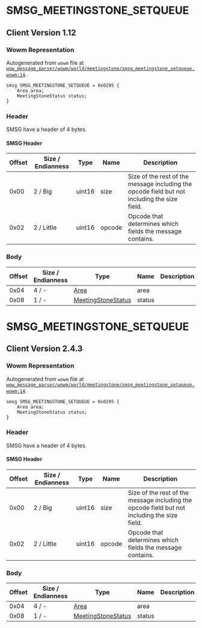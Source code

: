 # SMSG_MEETINGSTONE_SETQUEUE

## Client Version 1.12

### Wowm Representation

Autogenerated from `wowm` file at [`wow_message_parser/wowm/world/meetingstone/smsg_meetingstone_setqueue.wowm:14`](https://github.com/gtker/wow_messages/tree/main/wow_message_parser/wowm/world/meetingstone/smsg_meetingstone_setqueue.wowm#L14).
```rust,ignore
smsg SMSG_MEETINGSTONE_SETQUEUE = 0x0295 {
    Area area;
    MeetingStoneStatus status;
}
```
### Header

SMSG have a header of 4 bytes.

#### SMSG Header

| Offset | Size / Endianness | Type   | Name   | Description |
| ------ | ----------------- | ------ | ------ | ----------- |
| 0x00   | 2 / Big           | uint16 | size   | Size of the rest of the message including the opcode field but not including the size field.|
| 0x02   | 2 / Little        | uint16 | opcode | Opcode that determines which fields the message contains.|

### Body

| Offset | Size / Endianness | Type | Name | Description | Comment |
| ------ | ----------------- | ---- | ---- | ----------- | ------- |
| 0x04 | 4 / - | [Area](area.md) | area |  |  |
| 0x08 | 1 / - | [MeetingStoneStatus](meetingstonestatus.md) | status |  |  |

# SMSG_MEETINGSTONE_SETQUEUE

## Client Version 2.4.3

### Wowm Representation

Autogenerated from `wowm` file at [`wow_message_parser/wowm/world/meetingstone/smsg_meetingstone_setqueue.wowm:14`](https://github.com/gtker/wow_messages/tree/main/wow_message_parser/wowm/world/meetingstone/smsg_meetingstone_setqueue.wowm#L14).
```rust,ignore
smsg SMSG_MEETINGSTONE_SETQUEUE = 0x0295 {
    Area area;
    MeetingStoneStatus status;
}
```
### Header

SMSG have a header of 4 bytes.

#### SMSG Header

| Offset | Size / Endianness | Type   | Name   | Description |
| ------ | ----------------- | ------ | ------ | ----------- |
| 0x00   | 2 / Big           | uint16 | size   | Size of the rest of the message including the opcode field but not including the size field.|
| 0x02   | 2 / Little        | uint16 | opcode | Opcode that determines which fields the message contains.|

### Body

| Offset | Size / Endianness | Type | Name | Description | Comment |
| ------ | ----------------- | ---- | ---- | ----------- | ------- |
| 0x04 | 4 / - | [Area](area.md) | area |  |  |
| 0x08 | 1 / - | [MeetingStoneStatus](meetingstonestatus.md) | status |  |  |

